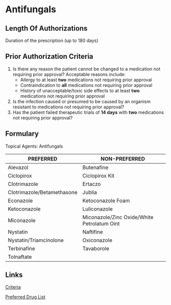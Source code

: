# Antifungals

## Length Of Authorizations

Duration of the prescription (up to 180 days)

## Prior Authorization Criteria

1.  Is there any reason the patient cannot be changed to a medication not requiring prior approval? Acceptable reasons include:
    -   Allergy to at least **two** medications not requiring prior approval
    -   Contraindication to **all** medications not requiring prior approval
    -   History of unacceptable/toxic side effects to at least **two** medications not requiring prior approval
2.  Is the infection caused or presumed to be caused by an organism resistant to medications not requiring prior approval?
3.  Has the patient failed therapeutic trials of **14 days** with **two** medications not requiring prior approval?

## Formulary

Topical Agents: Antifungals

| PREFERRED                  | NON-PREFERRED                               |
|----------------------------|---------------------------------------------|
| Alevazol                   | Butenafine                                  |
| Ciclopirox                 | Ciclopirox Kit                              |
| Clotrimazole               | Ertaczo                                     |
| Clotrimazole/Betamethasone | Jublia                                      |
| Econazole                  | Ketoconazole Foam                           |
| Ketoconazole               | Luliconazole                                |
| Miconazole                 | Miconazole/Zinc Oxide/White Petrolatum Oint |
| Nystatin                   | Naftifine                                   |
| Nystatin/Triamcinolone     | Oxiconazole                                 |
| Terbinafine                | Tavaborole                                  |
| Tolnaftate                 |                                             |

## Links

[Criteria]()

[Preferred Drug List]()